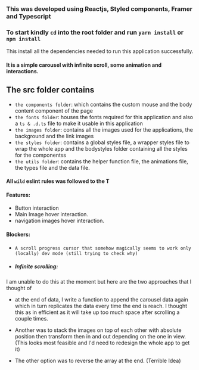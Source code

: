 ### This was developed using Reactjs, Styled components, Framer and Typescript

### To start kindly `cd` into the root folder and run `yarn install` or `npm install`

This install all the dependencies needed to run this application successfully.

#### It is a simple carousel with infinite scroll, some animation and interactions.

## The src folder contains

- `the components folder`: which contains the custom mouse and the body content component of the page
- `the fonts folder`: houses the fonts required for this application and also a `ts & .d.ts` file to make it usable in this application
- `the images folder`: contains all the images used for the applications, the background and the link images
- `the styles folder`: contains a global styles file, a wrapper styles file to wrap the whole app and the bodystyles folder containing all the styles for the componentss
- `the utils folder`: contains the helper function file, the animations file, the types file and the data file.

#### All `wild` eslint rules was followed to the T

#### Features:

- Button interaction
- Main Image hover interaction.
- navigation images hover interaction.

#### Blockers:
- `A scroll progress cursor that somehow magically seems to work only (locally) dev mode (still trying to check why)`
- ##### Infinite scrolling:
I am unable to do this at the moment but here are the two approaches that I thought of

- at the end of data, I write a function to append the carousel data again which in turn replicates the data every time the end is reach. I thought this as in efficient as it will take up too much space after scrolling a couple times.
- Another was to stack the images on top of each other with absolute position then transform then in and out depending on the one in view. (This looks most feasible and I'd need to redesign the whole app to get it)

- The other option was to reverse the array at the end. (Terrible Idea) 



